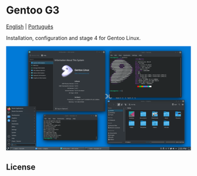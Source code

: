 # Gentoo G3

[English]() | [Português]()

Installation, configuration and stage 4 for Gentoo Linux.

![Preview](./images/preview.png)

## License